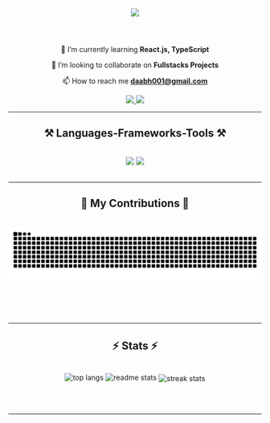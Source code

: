<h1 align="center">
    <img src="https://readme-typing-svg.herokuapp.com/?font=Righteous&size=35&center=true&vCenter=true&width=500&height=70&duration=4000&lines=Hi+There!+👋;+I'm+Aayush+Bhattarai!;" />
</h1>
<br/>

<div align="center">
 
🌱 I’m currently learning **React.js, TypeScript**

👯 I’m looking to collaborate on **Fullstacks Projects**

📫 How to reach me **daabh001@gmail.com**

 </div>
 
<div align="center"> 
  <a href="mailto:daabh001@gmail.com">
    <img src="https://img.shields.io/badge/Gmail-333333?style=for-the-badge&logo=gmail&logoColor=red" />
  </a>
  <a href="https://linkedin.com/in/ayzbtr/" target="_blank">
    <img src="https://img.shields.io/badge/LinkedIn-0077B5?style=for-the-badge&logo=linkedin&logoColor=white" target="_blank" />
  </a>
</div>
 <hr/>
<h2 align="center">⚒️ Languages-Frameworks-Tools ⚒️</h2>
<br/>
<div align="center">
    <img src="https://skillicons.dev/icons?i=html,css,javascript,react,bootstrap,github,figma,tailwind,git,vscode,wordpress" />
    <img src="https://skillicons.dev/icons?i=nodejs,python,typescript,express,mongodb,c,mysql,azure,postman,stackoverflow,visualstudio,aws" /><br>
</div>
<br/>
<hr/>
 <div align="center">
  <h2>🐍 My Contributions 🐍</h2>
  <br>
  <img alt="snake eating my contributions" src="https://raw.githubusercontent.com/AYZBTR/AYZBTR/output/github-contribution-grid-snake.svg" />
  
  <br/><br/><br/>
</div>

<hr/>
<h2 align="center">⚡ Stats ⚡</h2>
<br>
<div align=center>
  <img width=390 src="https://github-readme-streak-stats.herokuapp.com/?user=ayzbtr&" alt="top langs" />
  <img width=390 src="https://github-readme-stats.vercel.app/api?username=ayzbtr&show_icons=true&locale=en" alt="readme stats" />
  <img width=325 align="center" src="https://github-readme-stats.vercel.app/api/top-langs?username=ayzbtr&show_icons=true&locale=en&layout=compact" alt="streak stats"/>
</div>

<br/><br/>

<hr/>

<br/>






